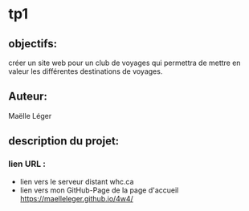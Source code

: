# tp1

## objectifs:
créer un site web pour un club de voyages qui permettra de mettre en valeur les différentes destinations de voyages.

## Auteur:
Maëlle Léger

## description du projet:

### lien URL : 
- lien vers le serveur distant whc.ca
- lien vers mon GitHub-Page de la page d'accueil
https://maelleleger.github.io/4w4/